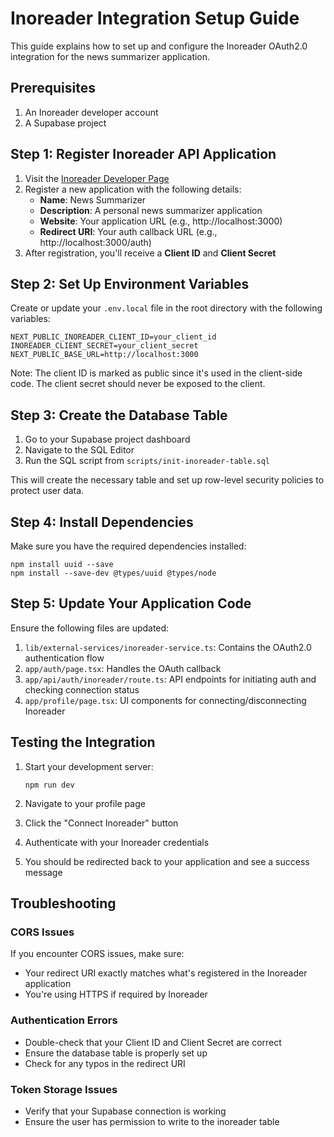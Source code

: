 # Inoreader Integration Setup Guide

This guide explains how to set up and configure the Inoreader OAuth2.0 integration for the news summarizer application.

## Prerequisites

1. An Inoreader developer account
2. A Supabase project

## Step 1: Register Inoreader API Application

1. Visit the [Inoreader Developer Page](https://www.inoreader.com/developers)
2. Register a new application with the following details:
   - **Name**: News Summarizer
   - **Description**: A personal news summarizer application
   - **Website**: Your application URL (e.g., http://localhost:3000)
   - **Redirect URI**: Your auth callback URL (e.g., http://localhost:3000/auth)
3. After registration, you'll receive a **Client ID** and **Client Secret**

## Step 2: Set Up Environment Variables

Create or update your `.env.local` file in the root directory with the following variables:

```
NEXT_PUBLIC_INOREADER_CLIENT_ID=your_client_id
INOREADER_CLIENT_SECRET=your_client_secret
NEXT_PUBLIC_BASE_URL=http://localhost:3000
```

Note: The client ID is marked as public since it's used in the client-side code. The client secret should never be exposed to the client.

## Step 3: Create the Database Table

1. Go to your Supabase project dashboard
2. Navigate to the SQL Editor
3. Run the SQL script from `scripts/init-inoreader-table.sql`

This will create the necessary table and set up row-level security policies to protect user data.

## Step 4: Install Dependencies

Make sure you have the required dependencies installed:

```
npm install uuid --save
npm install --save-dev @types/uuid @types/node
```

## Step 5: Update Your Application Code

Ensure the following files are updated:

1. `lib/external-services/inoreader-service.ts`: Contains the OAuth2.0 authentication flow
2. `app/auth/page.tsx`: Handles the OAuth callback
3. `app/api/auth/inoreader/route.ts`: API endpoints for initiating auth and checking connection status
4. `app/profile/page.tsx`: UI components for connecting/disconnecting Inoreader

## Testing the Integration

1. Start your development server:
   ```
   npm run dev
   ```

2. Navigate to your profile page
3. Click the "Connect Inoreader" button
4. Authenticate with your Inoreader credentials
5. You should be redirected back to your application and see a success message

## Troubleshooting

### CORS Issues
If you encounter CORS issues, make sure:
- Your redirect URI exactly matches what's registered in the Inoreader application
- You're using HTTPS if required by Inoreader

### Authentication Errors
- Double-check that your Client ID and Client Secret are correct
- Ensure the database table is properly set up
- Check for any typos in the redirect URI

### Token Storage Issues
- Verify that your Supabase connection is working
- Ensure the user has permission to write to the inoreader table 